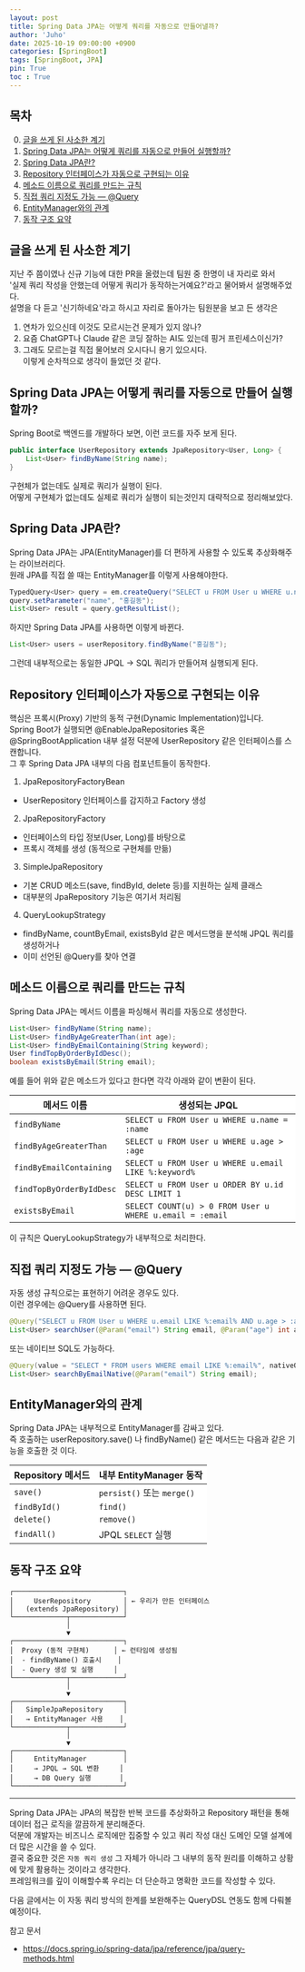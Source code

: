 ```yaml
---
layout: post
title: Spring Data JPA는 어떻게 쿼리를 자동으로 만들어낼까?
author: 'Juho'
date: 2025-10-19 09:00:00 +0900
categories: [SpringBoot]
tags: [SpringBoot, JPA]
pin: True
toc : True
---
```


<style>
  th{
    font-weight: bold;
    text-align: center;
    background-color: white;
  }
  td{
    background-color: white;
  }

</style>

## 목차
0. [글을 쓰게 된 사소한 계기](#글을-쓰게-된-사소한-계기)
1. [Spring Data JPA는 어떻게 쿼리를 자동으로 만들어 실행할까?](#spring-data-jpa는-어떻게-쿼리를-자동으로-만들어-실행할까)  
2. [Spring Data JPA란?](#spring-data-jpa란)
3. [Repository 인터페이스가 자동으로 구현되는 이유](#repository-인터페이스가-자동으로-구현되는-이유)
4. [메소드 이름으로 쿼리를 만드는 규칙](#메소드-이름으로-쿼리를-만드는-규칙)
5. [직접 쿼리 지정도 가능 — @Query](#직접-쿼리-지정도-가능--query)  
6. [EntityManager와의 관계](#entitymanager와의-관계)
7. [동작 구조 요약](#동작-구조-요약)


## 글을 쓰게 된 사소한 계기  
지난 주 쯤이였나 신규 기능에 대한 PR을 올렸는데 팀원 중 한명이 내 자리로 와서  
'실제 쿼리 작성을 안했는데 어떻게 쿼리가 동작하는거예요?'라고 물어봐서 설명해주었다.  
설명을 다 듣고 '신기하네요'라고 하시고 자리로 돌아가는 팀원분을 보고 든 생각은  
1. 연차가 있으신데 이것도 모르시는건 문제가 있지 않나?  
2. 요즘 ChatGPT나 Claude 같은 코딩 잘하는 AI도 있는데 핑거 프린세스이신가?  
3. 그래도 모르는걸 직접 물어보러 오시다니 용기 있으시다.  
이렇게 순차적으로 생각이 들었던 것 같다.  

## Spring Data JPA는 어떻게 쿼리를 자동으로 만들어 실행할까?
Spring Boot로 백엔드를 개발하다 보면, 이런 코드를 자주 보게 된다.
```java
public interface UserRepository extends JpaRepository<User, Long> {
    List<User> findByName(String name);
}
```

구현체가 없는데도 실제로 쿼리가 실행이 된다.  
어떻게 구현체가 없는데도 실제로 쿼리가 실행이 되는것인지 대략적으로 정리해보았다.  


## Spring Data JPA란?
Spring Data JPA는 JPA(EntityManager)를 더 편하게 사용할 수 있도록 추상화해주는 라이브러리다.  
원래 JPA를 직접 쓸 때는 EntityManager를 이렇게 사용해야한다.  
```java
TypedQuery<User> query = em.createQuery("SELECT u FROM User u WHERE u.name = :name", User.class);
query.setParameter("name", "홍길동");
List<User> result = query.getResultList();
```

하지만 Spring Data JPA를 사용하면 이렇게 바뀐다.  
```java
List<User> users = userRepository.findByName("홍길동");
```

그런데 내부적으로는 동일한 JPQL → SQL 쿼리가 만들어져 실행되게 된다.  

## Repository 인터페이스가 자동으로 구현되는 이유  
핵심은 프록시(Proxy) 기반의 동적 구현(Dynamic Implementation)입니다.  
Spring Boot가 실행되면 @EnableJpaRepositories 혹은 @SpringBootApplication 내부 설정 덕분에 UserRepository 같은 인터페이스를 스캔합니다.  
그 후 Spring Data JPA 내부의 다음 컴포넌트들이 동작한다.    
1. JpaRepositoryFactoryBean  
- UserRepository 인터페이스를 감지하고 Factory 생성  
2. JpaRepositoryFactory  
- 인터페이스의 타입 정보(User, Long)를 바탕으로  
- 프록시 객체를 생성 (동적으로 구현체를 만듦)  
3. SimpleJpaRepository  
- 기본 CRUD 메소드(save, findById, delete 등)를 지원하는 실제 클래스  
- 대부분의 JpaRepository 기능은 여기서 처리됨  
4. QueryLookupStrategy  
- findByName, countByEmail, existsById 같은 메서드명을 분석해 JPQL 쿼리를 생성하거나  
- 이미 선언된 @Query를 찾아 연결  

## 메소드 이름으로 쿼리를 만드는 규칙  
Spring Data JPA는 메서드 이름을 파싱해서 쿼리를 자동으로 생성한다.    
```java
List<User> findByName(String name);
List<User> findByAgeGreaterThan(int age);
List<User> findByEmailContaining(String keyword);
User findTopByOrderByIdDesc();
boolean existsByEmail(String email);
```

예를 들어 위와 같은 메소드가 있다고 한다면 각각 아래와 같이 변환이 된다.  
  
| 메서드 이름 | 생성되는 JPQL |  
|--------------|----------------|  
| `findByName` | `SELECT u FROM User u WHERE u.name = :name` |  
| `findByAgeGreaterThan` | `SELECT u FROM User u WHERE u.age > :age` |  
| `findByEmailContaining` | `SELECT u FROM User u WHERE u.email LIKE %:keyword%` |  
| `findTopByOrderByIdDesc` | `SELECT u FROM User u ORDER BY u.id DESC LIMIT 1` |  
| `existsByEmail` | `SELECT COUNT(u) > 0 FROM User u WHERE u.email = :email` |  

이 규칙은 QueryLookupStrategy가 내부적으로 처리한다.  

## 직접 쿼리 지정도 가능 — @Query  
자동 생성 규칙으로는 표현하기 어려운 경우도 있다.  
이런 경우에는 @Query를 사용하면 된다.  

```java
@Query("SELECT u FROM User u WHERE u.email LIKE %:email% AND u.age > :age")
List<User> searchUser(@Param("email") String email, @Param("age") int age);
```

또는 네이티브 SQL도 가능하다.  
```java
@Query(value = "SELECT * FROM users WHERE email LIKE %:email%", nativeQuery = true)
List<User> searchByEmailNative(@Param("email") String email);
```

## EntityManager와의 관계
Spring Data JPA는 내부적으로 EntityManager를 감싸고 있다.  
즉 호출하는 userRepository.save() 나 findByName() 같은 메서드는 다음과 같은 기능을 호출한 것 이다.  

| Repository 메서드 | 내부 EntityManager 동작      |  
| -------------- | ------------------------ |  
| `save()`       | `persist()` 또는 `merge()` |  
| `findById()`   | `find()`                 |  
| `delete()`     | `remove()`               |  
| `findAll()`    | JPQL `SELECT` 실행         |  

## 동작 구조 요약  
```
┌───────────────────────────┐
│     UserRepository        │ ← 우리가 만든 인터페이스
│   (extends JpaRepository) │
└─────────────┬─────────────┘
              │
              ▼
┌───────────────────────────┐
│  Proxy (동적 구현체)      │ ← 런타임에 생성됨
│  - findByName() 호출시    │
│  - Query 생성 및 실행     │
└─────────────┬─────────────┘
              │
              ▼
┌───────────────────────────┐
│   SimpleJpaRepository     │
│   → EntityManager 사용    │
└─────────────┬─────────────┘
              │
              ▼
┌───────────────────────────┐
│     EntityManager         │
│     → JPQL → SQL 변환     │
│     → DB Query 실행       │
└───────────────────────────┘
```

---  

Spring Data JPA는 JPA의 복잡한 반복 코드를 추상화하고 Repository 패턴을 통해 데이터 접근 로직을 깔끔하게 분리해준다.  
덕분에 개발자는 비즈니스 로직에만 집중할 수 있고 쿼리 작성 대신 도메인 모델 설계에 더 많은 시간을 쓸 수 있다.  
결국 중요한 것은 `자동 쿼리 생성` 그 자체가 아니라 그 내부의 동작 원리를 이해하고 상황에 맞게 활용하는 것이라고 생각한다.  
프레임워크를 깊이 이해할수록 우리는 더 단순하고 명확한 코드를 작성할 수 있다.  
  

다음 글에서는 이 자동 쿼리 방식의 한계를 보완해주는 QueryDSL 연동도 함께 다뤄볼 예정이다.  
  
참고 문서  
- https://docs.spring.io/spring-data/jpa/reference/jpa/query-methods.html
